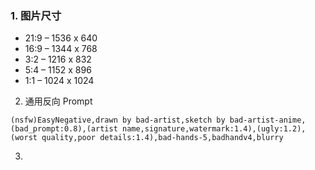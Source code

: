 
### 1. 图片尺寸

- 21:9 – 1536 x 640
- 16:9 – 1344 x 768
- 3:2 – 1216 x 832
- 5:4 – 1152 x 896
- 1:1 – 1024 x 1024

2. 通用反向 Prompt

```
(nsfw)EasyNegative,drawn by bad-artist,sketch by bad-artist-anime,(bad_prompt:0.8),(artist name,signature,watermark:1.4),(ugly:1.2),(worst quality,poor details:1.4),bad-hands-5,badhandv4,blurry
```

3. 